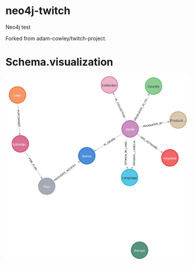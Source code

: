 # neo4j-twitch
Neo4j test

Forked from adam-cowley/twitch-project.

# Schema.visualization

![Schema](images/graph.png)

